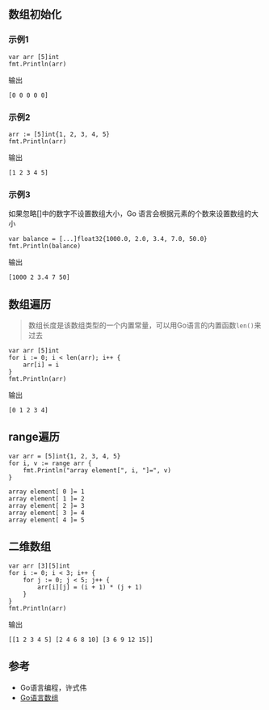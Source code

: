 ## 数组初始化

### 示例1

```
var arr [5]int
fmt.Println(arr)
```

输出

```
[0 0 0 0 0]
```

### 示例2

```
arr := [5]int{1, 2, 3, 4, 5}
fmt.Println(arr)
```

输出

```
[1 2 3 4 5]
```

### 示例3

如果忽略\[\]中的数字不设置数组大小，Go 语言会根据元素的个数来设置数组的大小

```
var balance = [...]float32{1000.0, 2.0, 3.4, 7.0, 50.0}
fmt.Println(balance)
```

输出

```
[1000 2 3.4 7 50]
```

## 数组遍历

> 数组长度是该数组类型的一个内置常量，可以用Go语言的内置函数`len()`来过去

```
var arr [5]int
for i := 0; i < len(arr); i++ {
    arr[i] = i
}
fmt.Println(arr)
```

输出

```
[0 1 2 3 4]
```

## range遍历

```
var arr = [5]int{1, 2, 3, 4, 5}
for i, v := range arr {
    fmt.Println("array element[", i, "]=", v)
}
```

```
array element[ 0 ]= 1
array element[ 1 ]= 2
array element[ 2 ]= 3
array element[ 3 ]= 4
array element[ 4 ]= 5
```

## 二维数组

```
var arr [3][5]int
for i := 0; i < 3; i++ {
    for j := 0; j < 5; j++ {
        arr[i][j] = (i + 1) * (j + 1)
    }
}
fmt.Println(arr)
```

输出

```
[[1 2 3 4 5] [2 4 6 8 10] [3 6 9 12 15]]
```

## 参考

- Go语言编程，许式伟
- [Go语言数组](http://www.runoob.com/go/go-arrays.html)